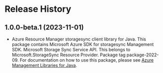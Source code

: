 # Release History

## 1.0.0-beta.1 (2023-11-01)

- Azure Resource Manager storagesync client library for Java. This package contains Microsoft Azure SDK for storagesync Management SDK. Microsoft Storage Sync Service API. This belongs to Microsoft.StorageSync Resource Provider. Package tag package-2022-09. For documentation on how to use this package, please see [Azure Management Libraries for Java](https://aka.ms/azsdk/java/mgmt).
